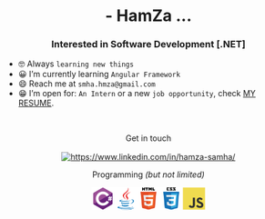 <h1 align="center">- HamZa ...</h1>
<h3 align="center">Interested in Software Development [.NET]</h3>

- :nerd_face: Always `learning new things`
- 😀 I’m currently learning ```Angular Framework```
- 😄 Reach me at ```smha.hmza@gmail.com```
- 😁 I’m open for: `An Intern` or a new `job opportunity`, check [MY RESUME](https://www.canva.com/design/DAFIK9v5xug/MIEwEUE2V7gRbKUxCyKUHg/view?utm_content=DAFIK9v5xug&utm_campaign=designshare&utm_medium=link2&utm_source=sharebutton).

<br>
<p align="center">Get in touch</p>
<p align="center"><a href="https://linkedin.com/in/hamza-samha/" target="_blank"><img align="center" src="https://raw.githubusercontent.com/rahuldkjain/github-profile-readme-generator/master/src/images/icons/Social/linked-in-alt.svg" alt="https://www.linkedin.com/in/hamza-samha/" height="30" width="40" /></a></p>

<p align="center">Programming <i>(but not limited)</i></p>
<p align="center"><img src="https://raw.githubusercontent.com/devicons/devicon/master/icons/csharp/csharp-original.svg" alt="csharp" width="40" height="40"/><img src="https://raw.githubusercontent.com/devicons/devicon/master/icons/java/java-original.svg" alt="java" width="40" height="40"/><img src="https://raw.githubusercontent.com/devicons/devicon/master/icons/html5/html5-original-wordmark.svg" alt="html5" width="40" height="40"/><img src="https://raw.githubusercontent.com/devicons/devicon/master/icons/css3/css3-original-wordmark.svg" alt="css3" width="40" height="40"/><img src="https://raw.githubusercontent.com/devicons/devicon/master/icons/javascript/javascript-original.svg" alt="javascript" width="40" height="40"/> </a>
</p>
